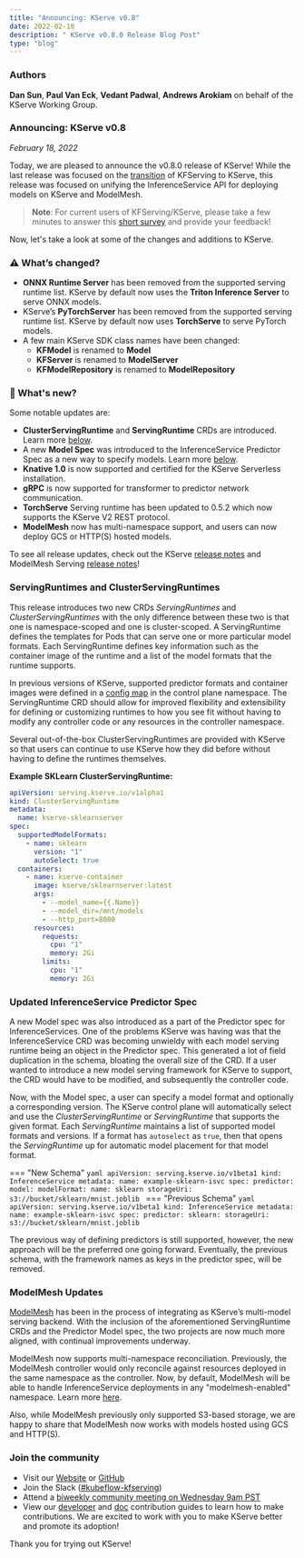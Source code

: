 ```yaml
---
title: "Announcing: KServe v0.8"
date: 2022-02-18
description: " KServe v0.8.0 Release Blog Post"
type: "blog"
---
```


### Authors
 **Dan Sun**, **Paul Van Eck**, **Vedant Padwal**, **Andrews Arokiam** on behalf of the KServe Working Group.

### **Announcing: KServe v0.8**

_February 18, 2022_

Today, we are pleased to announce the v0.8.0 release of KServe! While the last release was focused on the
[transition](https://blog.kubeflow.org/release/official/2021/09/27/kfserving-transition.html) of KFServing to KServe,
this release was focused on unifying the InferenceService API for deploying models on KServe and ModelMesh.

>**Note**: For current users of KFServing/KServe, please take a few minutes to answer this [short survey](https://kserve-survey.com/) and provide your feedback!

Now, let's take a look at some of the changes and additions to KServe.

### **:warning: What’s changed?**

- **ONNX Runtime Server** has been removed from the supported serving runtime list. KServe by default now uses the **Triton Inference Server** to serve ONNX models.
- KServe’s **PyTorchServer** has been removed from the supported serving runtime list. KServe by default now uses **TorchServe** to serve PyTorch models.
- A few main KServe SDK class names have been changed:
    - **KFModel** is renamed to **Model**
    - **KFServer** is renamed to **ModelServer**
    - **KFModelRepository** is renamed to **ModelRepository**

### **:rainbow: What's new?**

Some notable updates are:

- **ClusterServingRuntime** and **ServingRuntime** CRDs are introduced. Learn more [below](#servingruntimes-and-clusterservingruntimes).
- A new **Model Spec** was introduced to the InferenceService Predictor Spec as a new way to specify models. Learn more [below](#updated-inferenceservice-predictor-spec).
- **Knative 1.0** is now supported and certified for the KServe Serverless installation.
- **gRPC** is now supported for transformer to predictor network communication.
- **TorchServe** Serving runtime has been updated to 0.5.2 which now supports the KServe V2 REST protocol.
- **ModelMesh** now has multi-namespace support, and users can now deploy GCS or HTTP(S) hosted models.

To see all release updates, check out the KServe [release notes](https://github.com/kserve/kserve/releases/tag/v0.8.0) and ModelMesh Serving [release notes](https://github.com/kserve/modelmesh-serving/releases/tag/v0.8.0)!

### **ServingRuntimes and ClusterServingRuntimes**

This release introduces two new CRDs *ServingRuntimes* and *ClusterServingRuntimes* with the only difference between these two is that one is
namespace-scoped and one is cluster-scoped. A ServingRuntime defines the templates for Pods that can serve one or more particular model formats.
Each ServingRuntime defines key information such as the container image of the runtime and a list of the model formats that the runtime supports.

In previous versions of KServe, supported predictor formats and container images were defined in a
[config map](https://github.com/kserve/kserve/blob/release-0.7/config/configmap/inferenceservice.yaml#L7) in the control plane namespace.
The ServingRuntime CRD should allow for improved flexibility and extensibility for defining or customizing runtimes to how you see fit without having to modify
any controller code or any resources in the controller namespace.

Several out-of-the-box ClusterServingRuntimes are provided with KServe so that users can continue to use KServe how they did before without having to define the runtimes themselves.

**Example SKLearn ClusterServingRuntime:**

```yaml
apiVersion: serving.kserve.io/v1alpha1
kind: ClusterServingRuntime
metadata:
  name: kserve-sklearnserver
spec:
  supportedModelFormats:
    - name: sklearn
      version: "1"
      autoSelect: true
  containers:
    - name: kserve-container
      image: kserve/sklearnserver:latest
      args:
        - --model_name={{.Name}}
        - --model_dir=/mnt/models
        - --http_port=8080
      resources:
        requests:
          cpu: "1"
          memory: 2Gi
        limits:
          cpu: "1"
          memory: 2Gi

```

### **Updated InferenceService Predictor Spec**

A new Model spec was also introduced as a part of the Predictor spec for InferenceServices. One of the problems KServe was having was that the InferenceService CRD was
becoming unwieldy with each model serving runtime being an object in the Predictor spec. This generated a lot of field duplication in the schema,
bloating the overall size of the CRD. If a user wanted to introduce a new model serving framework for KServe to support, the CRD would have to be modified,
and subsequently the controller code.

Now, with the Model spec, a user can specify a model format and optionally a corresponding version. The KServe control plane will automatically select and use the
*ClusterServingRuntime* or *ServingRuntime* that supports the given format. Each *ServingRuntime* maintains a list of supported model formats and versions. If a format has
`autoselect` as `true`, then that opens the *ServingRuntime* up for automatic model placement for that model format.


=== "New Schema"
    ```yaml
    apiVersion: serving.kserve.io/v1beta1
    kind: InferenceService
    metadata:
      name: example-sklearn-isvc
    spec:
      predictor:
        model:
          modelFormat:
            name: sklearn
          storageUri: s3://bucket/sklearn/mnist.joblib
    ```
=== "Previous Schema"
    ```yaml
    apiVersion: serving.kserve.io/v1beta1
    kind: InferenceService
    metadata:
      name: example-sklearn-isvc
    spec:
      predictor:
        sklearn:
          storageUri: s3://bucket/sklearn/mnist.joblib
    ```

The previous way of defining predictors is still supported, however, the new approach will be the preferred one going forward. Eventually, the previous schema, with the framework names as keys in the predictor spec, will be removed.

### **ModelMesh Updates**

[ModelMesh](https://developer.ibm.com/blogs/kserve-and-watson-modelmesh-extreme-scale-model-inferencing-for-trusted-ai/) has been in the process of integrating as KServe’s
multi-model serving backend.  With the inclusion of the aforementioned ServingRuntime CRDs and the Predictor Model spec, the two projects are now much more aligned,
with continual improvements underway.

ModelMesh now supports multi-namespace reconciliation. Previously, the ModelMesh controller would only reconcile against resources deployed in the same namespace as the controller. Now, by default, ModelMesh will be able to handle InferenceService deployments in any "modelmesh-enabled" namespace. Learn more [here](https://github.com/kserve/modelmesh-serving/blob/release-0.8/docs/install/install-script.md#setup-additional-namespaces).

Also, while ModelMesh previously only supported S3-based storage, we are happy to share that ModelMesh now works with models hosted using GCS and HTTP(S).

### **Join the community**

- Visit our [Website](https://kserve.github.io/website/) or [GitHub](https://github.com/kserve)
- Join the Slack ([#kubeflow-kfserving]((https://kubeflow.slack.com/join/shared_invite/zt-n73pfj05-l206djXlXk5qdQKs4o1Zkg#/)))
- Attend a [biweekly community meeting on Wednesday 9am PST](https://docs.google.com/document/d/1KZUURwr9MnHXqHA08TFbfVbM8EAJSJjmaMhnvstvi-k/edit#heading=h.4i9fb8ndp9vp)
- View our [developer](https://github.com/kserve/website/blob/main/docs/developer/developer.md) and [doc](https://github.com/kserve/website/blob/main/docs/help/contributor/mkdocs-contributor-guide.md) contribution guides to learn how to make contributions. We are excited to work with you to make KServe better and promote its adoption!

Thank you for trying out KServe!

